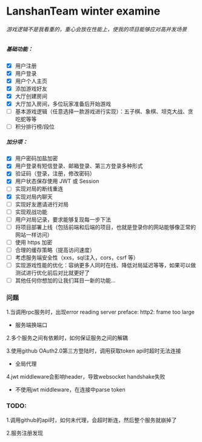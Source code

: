 # LanshanTeam winter examine

###### 游戏逻辑不是我看重的，重心会放在性能上，使我的项目能够应对高并发场景

##### 基础功能：

* [X]  用户注册
* [X]  用户登录
* [X]  用户个人主页
* [X]  添加游戏好友
* [X]  大厅创建房间
* [X]  大厅加入房间，多位玩家准备后开始游戏
* [ ]  基本游戏逻辑（任意选择一款游戏进行实现）：五子棋、象棋、坦克大战、贪吃蛇等等
* [ ]  积分排行榜/段位

##### 加分项：

* [X]  用户密码加盐加密
* [X]  用户登录有短信登录、邮箱登录、第三方登录多种形式
* [X]  验证码（登录，注册，修改密码）
* [X]  用户状态保存使用 JWT 或 Session
* [ ]  实现对局的断线重连
* [X]  实现对局内聊天
* [ ]  实现好友邀请进行对局
* [ ]  实现观战功能
* [ ]  用户对局记录，要求能够复现每一步下法
* [ ]  将项目部署上线（包括前端和后端的项目，也就是登录你的网站能够像正常的网站一样访问）
* [ ]  使用 https 加密
* [ ]  合理的缓存策略（提高访问速度）
* [ ]  考虑服务端安全性（xxs，sql注入，cors，csrf 等）
* [ ]  实现游戏性能的优化：容纳更多人同时在线、降低对局延迟等等，如果可以做测试进行优化前后对比就更好了
* [ ]  其他任何你想加的让我们耳目一新的功能...

### 问题

1.当调用rpc服务时，出现error reading server preface: http2: frame too large

- 服务端换端口

2.多个服务之间有依赖时，如何保证服务之间的解耦

3.使用github OAuth2.0第三方登陆时，调用获取token api时超时无法连接

- 全局代理

4.jwt middleware会影响header，导致websocket handshake失败

- 不使用jwt middleware，在连接中parse token
### TODO:

1.调用github的api时，如何未代理，会超时断连，然后整个服务就崩掉了

2.服务注册发现
